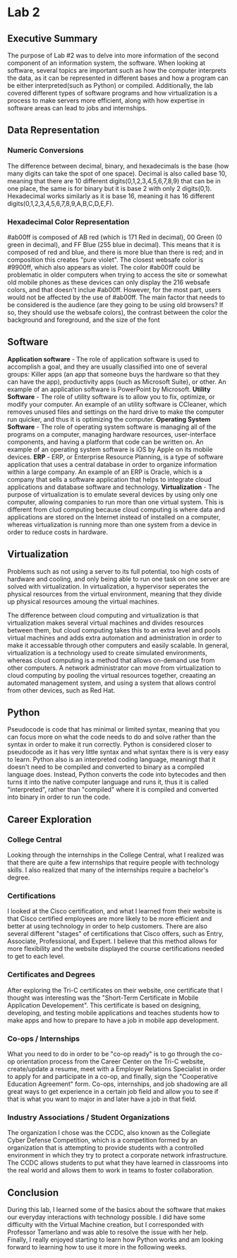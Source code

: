 # Lab 2


## Executive Summary
The purpose of Lab #2 was to delve into more information of the second component of an information system, the software. When looking at software, several topics are important such as how the computer interprets the data, as it can be represented in different bases and how a program can be either interpreted(such as Python) or compiled. Additionally, the lab covered different types of software programs and how virtualization is a process to make servers more efficient, along with how expertise in software areas can lead to jobs and internships.

## Data Representation
### Numeric Conversions
The difference between decimal, binary, and hexadecimals is the base (how many digits can take the spot of one space). Decimal is also called base 10, meaning that there are 10 different digits(0,1,2,3,4,5,6,7,8,9) that can be in one place, the same is for binary but it is base 2 with only 2 digits(0,1). Hexadecimal works similarly as it is base 16, meaning it has 16 different digits(0,1,2,3,4,5,6,7,8,9,A,B,C,D,E,F).
### Hexadecimal Color Representation
#ab00ff is composed of AB red (which is 171 Red in decimal), 00 Green (0 green in decimal), and FF Blue (255 blue in decimal). This means that it is composed of red and blue, and there is more blue than there is red; and in composition this creates "pure violet". The closest websafe color is #9900ff, which also appears as violet. The color #ab00ff could be problematic in older computers when trying to access the site or somewhat old mobile phones as these devices can only display the 216 websafe colors, and that doesn't inclue #ab00ff. However, for the most part, users would not be affected by the use of #ab00ff. The main factor that needs to be considered is the audience (are they going to be using old browsers? If so, they should use the websafe colors), the contrast between the color the background and foreground, and the size of the font

## Software
**Application software** - The role of application software is used to accomplish a goal, and they are usually classified into one of several groups: Killer apps (an app that someone buys the hardware so that they can have the app), productivity apps (such as Microsoft Suite), or other. An example of an application software is PowerPoint by Microsoft.
**Utility Software** - The role of utility software is to allow you to fix, optimize, or modify your computer. An example of an utility software is CCleaner, which removes unused files and settings on the hard drive to make the computer run quicker, and thus it is optimizing the computer.
**Operating System Software** - The role of operating system software is managing all of the programs on a computer, managing hardware resources, user-interface components, and having a platform that code can be written on. An example of an operating system software is iOS by Apple on its mobile devices.
**ERP** - ERP, or Enterprise Resource Planning, is a type of software application that uses a central database in order to organize information within a large company. An example of an ERP is Oracle, which is a company that sells a software application that helps to integrate cloud applications and database software and technology.
**Virtualization** - The purpose of virtualization is to emulate several devices by using only one computer, allowing companies to run more than one virtual system. This is different from clud computing because cloud computing is where data and applications are stored on the Internet instead of installed on a computer, whereas virtualization is running more than one system from a device in order to reduce costs in hardware.

## Virtualization
Problems such as not using a server to its full potential, too high costs of hardware and cooling, and only being able to run one task on one server are solved with virtualization. In virtualization, a hypervisor seperates the physical resources from the virtual environment, meaning that they divide up physical resources amoung the  virtual machines.

The difference between cloud computing and virtualization is that virtualization makes several virtual machines and divides resources between them, but cloud computing takes this to an extra level and pools virtual machines and adds extra automation and administration in order to make it accessable through other computers and easily scalable. In general, virtualization is a technology used to create simulated environments, whereas cloud computing is a method that allows on-demand use from other computers. A network administrator can move from virtualization to cloud computing by pooling the virtual resources together, creaating an automated management system, and using a system that allows control from other devices, such as Red Hat.

## Python
Pseudocode is code that has minimal or limited syntax, meaning that you can focus more on what the code needs to do and solve rather than the syntax in order to make it run correctly. Python is considered closer to pseudocode as it has very little syntax and what syntax there is is very easy to learn. Python also is an interpreted coding language, meaningt that it doesn't need to be compiled and converted to binary as a compiled language does. Instead, Python converts the code into bytecodes and then turns it into the native computer language and runs it, thus it is called "interpreted", rather than "compiled" where it is compiled and converted into binary  in order to run the code.

## Career Exploration
### College Central
Looking through the internships in the College Central, what I realized was that there are quite a few internships that require people with technology skills. I also realized that many of the internships require a bachelor's degree. 
### Certifications
I looked at the Cisco certification, and what I learned from their website is that Cisco certified employees are more likely to be more efficient and better at using technology in order to help customers. There are also several different "stages" of certifications that Cisco offers, such as Entry, Associate, Professional, and Expert. I believe that this method allows for more flexibility and the website displayed the course certifications needed to get to each level. 
### Certificates and Degrees
After exploring the Tri-C certificates on their website, one certificate that I thought was interesting was the "Short-Term Certificate in Mobile Application Developement". This certificate is based on designing, developing, and testing mobile applications and teaches students how to make apps and how to prepare to have a job in mobile app development.
### Co-ops / Internships
What you need to do in order to be "co-op ready" is to go through the co-op orientation process from the Career Center on the Tri-C website, create/update a resume, meet with a Employer Relations Specialist in order to apply for and participate in a co-op, and finally, sign the "Cooperative Education Agreement" form. Co-ops, internships, and job shadowing are all great ways to get experience in a certain job field and allow you to see if that is what you want to major in and later have a job in that field.
### Industry Associations / Student Organizations
The organization I chose was the CCDC, also known as the Collegiate Cyber Defense Competition, which is a competition formed by an organization that is attempting to provide students with a controlled environment in which they try to protect a corporate network infrastructure. The CCDC allows students to put what they have learned in classrooms into the real world and allows them to work in teams to foster collaboration.

## Conclusion
During this lab, I learned some of the basics about the software that makes our everyday interactions with technology possible.  I did have some difficulty with the Virtual Machine creation, but I corresponded with Professor Tamerlano and was able to resolve the issue with her help. Finally, I really enjoyed starting to learn how Python works and am looking forward to learning how to use it more in the following weeks.
